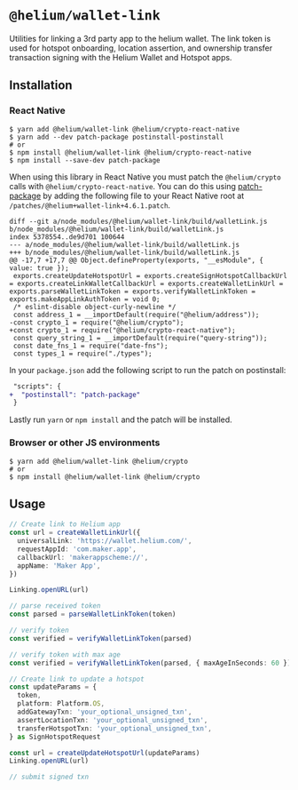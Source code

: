 # `@helium/wallet-link`

Utilities for linking a 3rd party app to the helium wallet. The link token is used for hotspot onboarding, location
assertion, and ownership transfer transaction signing with the Helium Wallet and Hotspot apps.

## Installation

### React Native

```shell
$ yarn add @helium/wallet-link @helium/crypto-react-native
$ yarn add --dev patch-package postinstall-postinstall
# or
$ npm install @helium/wallet-link @helium/crypto-react-native
$ npm install --save-dev patch-package
```

When using this library in React Native you must patch the `@helium/crypto` calls
with `@helium/crypto-react-native`. You can do this using [patch-package](https://github.com/ds300/patch-package)
by adding the following file to your React Native root at `/patches/@helium+wallet-link+4.6.1.patch`.

```
diff --git a/node_modules/@helium/wallet-link/build/walletLink.js b/node_modules/@helium/wallet-link/build/walletLink.js
index 5378554..de9d701 100644
--- a/node_modules/@helium/wallet-link/build/walletLink.js
+++ b/node_modules/@helium/wallet-link/build/walletLink.js
@@ -17,7 +17,7 @@ Object.defineProperty(exports, "__esModule", { value: true });
 exports.createUpdateHotspotUrl = exports.createSignHotspotCallbackUrl = exports.createLinkWalletCallbackUrl = exports.createWalletLinkUrl = exports.parseWalletLinkToken = exports.verifyWalletLinkToken = exports.makeAppLinkAuthToken = void 0;
 /* eslint-disable object-curly-newline */
 const address_1 = __importDefault(require("@helium/address"));
-const crypto_1 = require("@helium/crypto");
+const crypto_1 = require("@helium/crypto-react-native");
 const query_string_1 = __importDefault(require("query-string"));
 const date_fns_1 = require("date-fns");
 const types_1 = require("./types");
```

In your `package.json` add the following script to run the patch on postinstall:

```diff
 "scripts": {
+  "postinstall": "patch-package"
 }
```

Lastly run `yarn` or `npm install` and the patch will be installed.

### Browser or other JS environments

```shell
$ yarn add @helium/wallet-link @helium/crypto
# or
$ npm install @helium/wallet-link @helium/crypto
```

## Usage

```ts
// Create link to Helium app
const url = createWalletLinkUrl({
  universalLink: 'https://wallet.helium.com/',
  requestAppId: 'com.maker.app',
  callbackUrl: 'makerappscheme://',
  appName: 'Maker App',
})

Linking.openURL(url)

// parse received token
const parsed = parseWalletLinkToken(token)

// verify token
const verified = verifyWalletLinkToken(parsed)

// verify token with max age
const verified = verifyWalletLinkToken(parsed, { maxAgeInSeconds: 60 })

// Create link to update a hotspot
const updateParams = {
  token,
  platform: Platform.OS,
  addGatewayTxn: 'your_optional_unsigned_txn',
  assertLocationTxn: 'your_optional_unsigned_txn',
  transferHotspotTxn: 'your_optional_unsigned_txn',
} as SignHotspotRequest

const url = createUpdateHotspotUrl(updateParams)
Linking.openURL(url)

// submit signed txn
```
